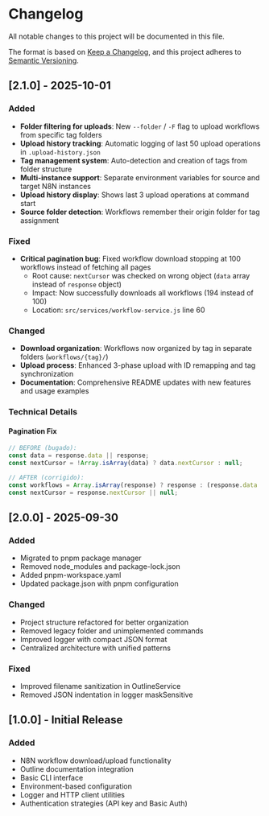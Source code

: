 # Changelog

All notable changes to this project will be documented in this file.

The format is based on [Keep a Changelog](https://keepachangelog.com/en/1.0.0/),
and this project adheres to [Semantic Versioning](https://semver.org/spec/v2.0.0.html).

## [2.1.0] - 2025-10-01

### Added

- **Folder filtering for uploads**: New `--folder` / `-F` flag to upload workflows from specific tag folders
- **Upload history tracking**: Automatic logging of last 50 upload operations in `.upload-history.json`
- **Tag management system**: Auto-detection and creation of tags from folder structure
- **Multi-instance support**: Separate environment variables for source and target N8N instances
- **Upload history display**: Shows last 3 upload operations at command start
- **Source folder detection**: Workflows remember their origin folder for tag assignment

### Fixed

- **Critical pagination bug**: Fixed workflow download stopping at 100 workflows instead of fetching all pages
  - Root cause: `nextCursor` was checked on wrong object (`data` array instead of `response` object)
  - Impact: Now successfully downloads all workflows (194 instead of 100)
  - Location: `src/services/workflow-service.js` line 60

### Changed

- **Download organization**: Workflows now organized by tag in separate folders (`workflows/{tag}/`)
- **Upload process**: Enhanced 3-phase upload with ID remapping and tag synchronization
- **Documentation**: Comprehensive README updates with new features and usage examples

### Technical Details

#### Pagination Fix
```javascript
// BEFORE (bugado):
const data = response.data || response;
const nextCursor = !Array.isArray(data) ? data.nextCursor : null;

// AFTER (corrigido):
const workflows = Array.isArray(response) ? response : (response.data || []);
const nextCursor = response.nextCursor || null;
```

## [2.0.0] - 2025-09-30

### Added

- Migrated to pnpm package manager
- Removed node_modules and package-lock.json
- Added pnpm-workspace.yaml
- Updated package.json with pnpm configuration

### Changed

- Project structure refactored for better organization
- Removed legacy folder and unimplemented commands
- Improved logger with compact JSON format
- Centralized architecture with unified patterns

### Fixed

- Improved filename sanitization in OutlineService
- Removed JSON indentation in logger maskSensitive

## [1.0.0] - Initial Release

### Added

- N8N workflow download/upload functionality
- Outline documentation integration
- Basic CLI interface
- Environment-based configuration
- Logger and HTTP client utilities
- Authentication strategies (API key and Basic Auth)
